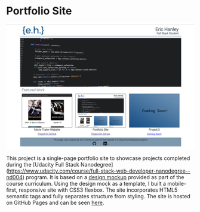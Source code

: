 # Portfolio Site

![Screenshot of my portfolio site](site_screenshot.png)

This project is a single-page portfolio site to showcase projects completed during the [Udacity Full Stack Nanodegree] (https://www.udacity.com/course/full-stack-web-developer-nanodegree--nd004) program. It is based on a [design mockup](design-mockup-portfolio.pdf) provided as part of the course curriculum.
Using the design mock as a template, I built a mobile-first, responsive site with CSS3 flexbox. The site incorporates HTML5 semantic tags and fully separates structure from styling. The site is hosted on GitHub Pages and can be seen [here](https://ewhanley.github.io/udacity-full-stack/).